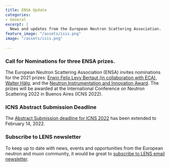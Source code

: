 ```yaml
---
title: ENSA Update
categories:
- General
excerpt: |
  News and updates from the European Neutron Scattering Association.
feature_image: "/assets/isis.png"
image: "/assets/isis.png"
 
---
```


### Call for Nominations for three ENSA prizes.

The European Neutron Scattering Association (ENSA) invites nominations for the 2021 prizes: [Erwin Felix Levy Bertaut (in collaboration with ECA)](./../../../../../assets/EFLBertaut.pdf), [Walter Hälg](./../../../../../assets/WalterHalg.pdf), and the [Neutron Instrumentation and Innovation Award](./../../../../../assets/neutroninstrumentation.pdf). 
The prizes will be awarded at the International Conference on Neutron Scattering 2022 in Buenos Aires (ICNS 2022). 
 
### ICNS Abstract Submission Deadline
The [Abstract Submission deadline for ICNS 2022](./../../../../../assets/icns.pdf) has been extended to February 14, 2022. 
 
### Subscribe to LENS newsletter
To keep up to date with news, events and opportunities from the European neutron and muon community, it would be great to [subscribe to LENS email newsletter](./../../../../../assets/LENSsub.pdf). 
